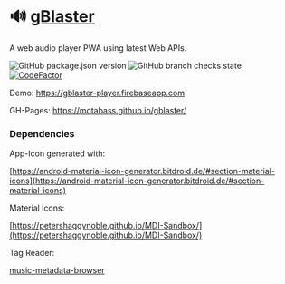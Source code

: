 # 🔊 **[gBlaster](https://github.com/motabass/gblaster/blob/master/apps/gblaster/README.md)**

A web audio player PWA using latest Web APIs.

![GitHub package.json version](https://img.shields.io/github/package-json/v/motabass/gblaster)
![GitHub branch checks state](https://img.shields.io/github/checks-status/motabass/gblaster/main)
[![CodeFactor](https://www.codefactor.io/repository/github/motabass/gblaster/badge)](https://www.codefactor.io/repository/github/motabass/gblaster)

Demo: https://gblaster-player.firebaseapp.com

GH-Pages: https://motabass.github.io/gblaster/

### Dependencies

App-Icon generated with:

[https://android-material-icon-generator.bitdroid.de/#section-material-icons](https://android-material-icon-generator.bitdroid.de/#section-material-icons)

Material Icons:

[https://petershaggynoble.github.io/MDI-Sandbox/](https://petershaggynoble.github.io/MDI-Sandbox/)

Tag Reader:

[music-metadata-browser](https://github.com/Borewit/music-metadata-browser)
